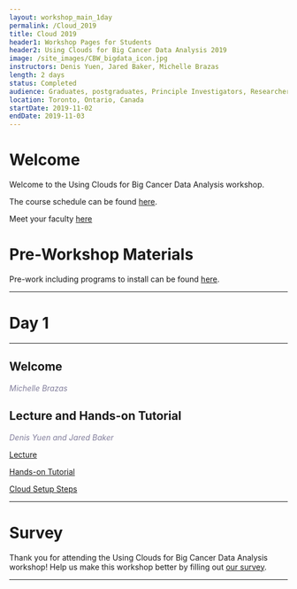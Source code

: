```yaml
---
layout: workshop_main_1day
permalink: /Cloud_2019
title: Cloud 2019
header1: Workshop Pages for Students
header2: Using Clouds for Big Cancer Data Analysis 2019
image: /site_images/CBW_bigdata_icon.jpg
instructors: Denis Yuen, Jared Baker, Michelle Brazas
length: 2 days
status: Completed
audience: Graduates, postgraduates, Principle Investigators, Researchers
location: Toronto, Ontario, Canada
startDate: 2019-11-02
endDate: 2019-11-03
---
```


# Welcome <a id="welcome"></a>

Welcome to the Using Clouds for Big Cancer Data Analysis workshop.  

The course schedule can be found [here](https://bioinformaticsdotca.github.io/cloud_2019_schedule). 

Meet your faculty [here](https://drive.google.com/a/bioinformatics.ca/file/d/1dKssFuC67tsBBUTWXfxdzNy1ZawE0hwN/view?usp=sharing)

# Pre-Workshop Materials <a id="preworkshop"></a>

Pre-work including programs to install can be found [here](https://bioinformaticsdotca.github.io/Cloud_2019_prework).  

***

# Day 1 <a id="day1"></a>

***

## Welcome

*<font color="#827e9c">Michelle Brazas</font>*

## Lecture and Hands-on Tutorial

*<font color="#827e9c">Denis Yuen and Jared Baker</font>* 

[Lecture](https://drive.google.com/a/bioinformatics.ca/file/d/1g4Ji71l7V6jyxO-obc9H4M8JbSmk1BKx/view?usp=sharing) 
  
[Hands-on Tutorial](https://docs.google.com/document/d/1uHJf6aERokPj5rpoHviOnzp2tfGaZRI27a-oSTc0IS8/edit?usp=sharing)  

[Cloud Setup Steps](https://drive.google.com/a/bioinformatics.ca/file/d/1hiYxAjRXtA1-X4EvtzWTmUnNRst77Tka/view?usp=sharing)

***
# Survey

Thank you for attending the Using Clouds for Big Cancer Data Analysis workshop! Help us make this workshop better by filling out [our survey](). 

***
